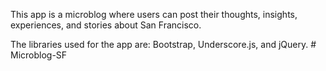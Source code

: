 This app is a microblog where users can post their thoughts, insights, experiences, and stories about San Francisco. 

The libraries used for the app are: Bootstrap, Underscore.js, and jQuery. # Microblog-SF
